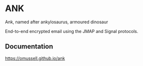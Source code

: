 # ANK

Ank, named after ankylosaurus, armoured dinosaur

End-to-end encrypted email using the JMAP and Signal protocols.

## Documentation

https://omussell.github.io/ank

